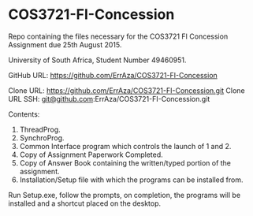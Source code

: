 # COS3721-FI-Concession
Repo containing the files necessary for the COS3721 FI Concession Assignment due 25th August 2015.

University of South Africa, Student Number 49460951.

GitHub URL: https://github.com/ErrAza/COS3721-FI-Concession

Clone URL: https://github.com/ErrAza/COS3721-FI-Concession.git
Clone URL SSH: git@github.com:ErrAza/COS3721-FI-Concession.git

Contents:

1. ThreadProg.
2. SynchroProg.
3. Common Interface program which controls the launch of 1 and 2.
4. Copy of Assignment Paperwork Completed.
5. Copy of Answer Book containing the written/typed portion of the assignment.
6. Installation/Setup file with which the programs can be installed from.

Run Setup.exe, follow the prompts, on completion, the programs will be installed and a shortcut placed on the desktop.


